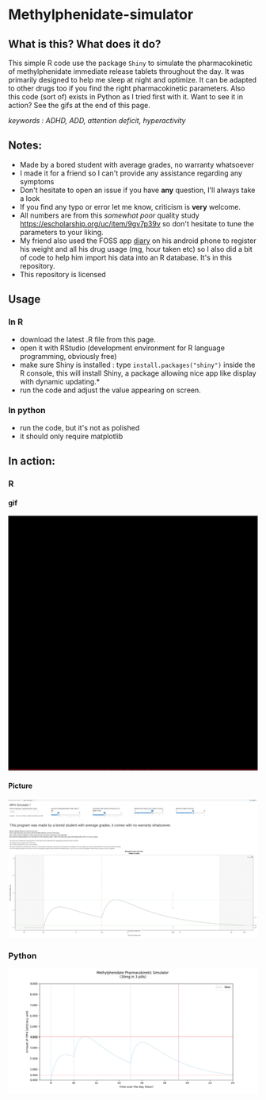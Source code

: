 # Methylphenidate-simulator
## What is this? What does it do?
This simple R code use the package `Shiny` to simulate the pharmacokinetic of methylphenidate immediate release tablets throughout the day. It was primarily designed to help me sleep at night and optimize.  It can be adapted to other drugs too if you find the right pharmacokinetic parameters. Also this code (sort of) exists in Python as I tried first with it. Want to see it in action? See the gifs at the end of this page.

*keywords : ADHD, ADD, attention deficit, hyperactivity*

## Notes:

* Made by a bored student with average grades, no warranty whatsoever
* I made it for a friend so I can't provide any assistance regarding any symptoms
* Don't hesitate to open an issue if you have **any** question, I'll always take a look
* If you find any typo or error let me know, criticism is **very** welcome.
* All numbers are from this *somewhat poor* quality study  https://escholarship.org/uc/item/9gv7p39v so don't hesitate to tune the parameters to your liking.
* My friend also used the FOSS app [diary](https://github.com/billthefarmer/diary) on his android phone to register his weight and all his drug usage (mg, hour taken etc) so I also did a bit of code to help him import his data into an R database. It's in this repository.
* This repository is licensed




## Usage
### In R
* download the latest .R file from this page.
* open it with RStudio (development environment for R language programming, obviously free)
* make sure Shiny is installed : type `install.packages("shiny")` inside the R console, this will install Shiny, a package allowing nice app like display with dynamic updating.*
* run the code and adjust the value appearing on screen.
### In python 
* run the code, but it's not as polished
* it should only require matplotlib


## In action:
### R
#### gif
![demo](screenshots/demo.gif)
#### Picture
![ ](screenshots/screenshot.png)
### Python
![ ](screenshots/screenshot_python.png)
